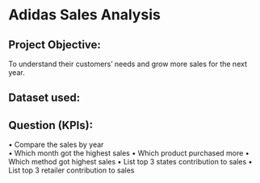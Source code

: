 # Adidas Sales Analysis
## Project Objective:
To understand their customers’ needs and grow more sales for the next year.
## Dataset used: 
## Question (KPIs):
•	Compare the sales by year\
•	Which month got the highest sales
•	Which product purchased more
•	Which method got highest sales
•	List top 3 states contribution to sales
•	List top 3 retailer contribution to sales
